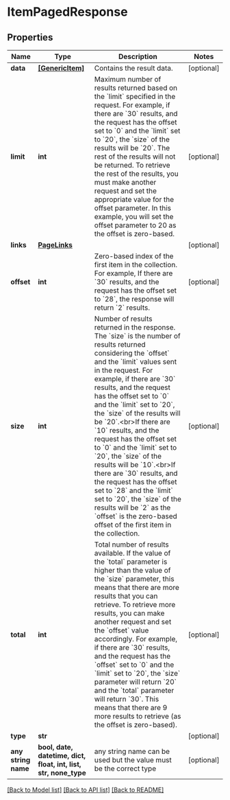 # ItemPagedResponse


## Properties
Name | Type | Description | Notes
------------ | ------------- | ------------- | -------------
**data** | [**[GenericItem]**](GenericItem.md) | Contains the result data. | [optional] 
**limit** | **int** | Maximum number of results returned based on the &#x60;limit&#x60; specified in the request. For example, if there are &#x60;30&#x60; results, and the request has the offset set to &#x60;0&#x60; and the &#x60;limit&#x60; set to &#x60;20&#x60;, the &#x60;size&#x60; of the results will be &#x60;20&#x60;. The rest of the results will not be returned. To retrieve the rest of the results, you must make another request and set the appropriate value for the offset parameter. In this example, you will set the offset parameter to 20 as the offset is zero-based.  | [optional] 
**links** | [**PageLinks**](PageLinks.md) |  | [optional] 
**offset** | **int** | Zero-based index of the first item in the collection. For example, If there are &#x60;30&#x60; results, and the request has the offset set to &#x60;28&#x60;, the response will return &#x60;2&#x60; results. | [optional] 
**size** | **int** | Number of results returned in the response. The &#x60;size&#x60; is the number of results returned considering the &#x60;offset&#x60; and the &#x60;limit&#x60; values sent in the request. For example, if there are &#x60;30&#x60; results, and the request has the offset set to &#x60;0&#x60; and the &#x60;limit&#x60; set to &#x60;20&#x60;, the &#x60;size&#x60; of the results will be &#x60;20&#x60;.&lt;br&gt;If there are &#x60;10&#x60; results, and the request has the offset set to &#x60;0&#x60; and the &#x60;limit&#x60; set to &#x60;20&#x60;, the &#x60;size&#x60; of the results will be &#x60;10&#x60;.&lt;br&gt;If there are &#x60;30&#x60; results, and the request has the offset set to &#x60;28&#x60; and the &#x60;limit&#x60; set to &#x60;20&#x60;, the &#x60;size&#x60; of the results will be &#x60;2&#x60; as the &#x60;offset&#x60; is the zero-based offset of the first item in the collection. | [optional] 
**total** | **int** | Total number of results available. If the value of the &#x60;total&#x60; parameter is higher than the value of the &#x60;size&#x60; parameter, this means that there are more results that you can retrieve. To retrieve more results, you can make another request and set the &#x60;offset&#x60; value accordingly. For example, if there are &#x60;30&#x60; results, and the request has the &#x60;offset&#x60; set to &#x60;0&#x60; and the &#x60;limit&#x60; set to &#x60;20&#x60;, the &#x60;size&#x60; parameter will return &#x60;20&#x60; and the &#x60;total&#x60; parameter will return &#x60;30&#x60;. This means that there are 9 more results to retrieve (as the offset is zero-based). | [optional] 
**type** | **str** |  | [optional] 
**any string name** | **bool, date, datetime, dict, float, int, list, str, none_type** | any string name can be used but the value must be the correct type | [optional]

[[Back to Model list]](../README.md#documentation-for-models) [[Back to API list]](../README.md#documentation-for-api-endpoints) [[Back to README]](../README.md)


